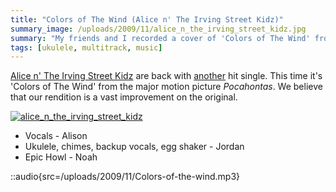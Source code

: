 ```yaml
---
title: "Colors of The Wind (Alice n' The Irving Street Kidz)"
summary_image: /uploads/2009/11/alice_n_the_irving_street_kidz.jpg
summary: "My friends and I recorded a cover of 'Colors of The Wind' from the major motion picture _Pocahontas_."
tags: [ukulele, multitrack, music]
---
```


[Alice n' The Irving Street Kidz](http://blog.classicalcode.com/tag/alice-n-the-irving-street-kidz/) are back with [another](/blog/alice-n-the-irving-street-kidz/) hit single. This time it's 'Colors of The Wind' from the major motion picture _Pocahontas_. We believe that our rendition is a vast improvement on the original.

[![alice_n_the_irving_street_kidz](/uploads/2009/11/alice_n_the_irving_street_kidz.jpg "alice_n_the_irving_street_kidz")](/uploads/2009/11/alice_n_the_irving_street_kidz.jpg)

- Vocals - Alison
- Ukulele, chimes, backup vocals, egg shaker - Jordan
- Epic Howl - Noah

::audio{src=/uploads/2009/11/Colors-of-the-wind.mp3}
